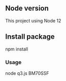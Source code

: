## Node version
This project using Node 12
## Install package
npm install

### Usage
node q3.js BM70SSF